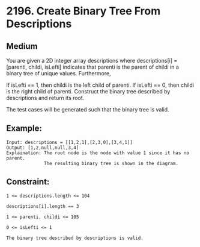 # 2196. Create Binary Tree From Descriptions

## Medium

You are given a 2D integer array descriptions where descriptions[i] = [parenti, childi, isLefti] indicates that parenti is the parent of childi in a binary tree of unique values. Furthermore,

If isLefti == 1, then childi is the left child of parenti.
If isLefti == 0, then childi is the right child of parenti.
Construct the binary tree described by descriptions and return its root.

The test cases will be generated such that the binary tree is valid.

## Example: 

```
Input: descriptions = [[1,2,1],[2,3,0],[3,4,1]]
Output: [1,2,null,null,3,4]
Explaination: The root node is the node with value 1 since it has no parent.
              The resulting binary tree is shown in the diagram.

```

## Constraint: 

```
1 <= descriptions.length <= 104 
```
```
descriptions[i].length == 3 
```
``` 
1 <= parenti, childi <= 105
 ```
``` 
0 <= isLefti <= 1 
```
``` 
The binary tree described by descriptions is valid. 
```
